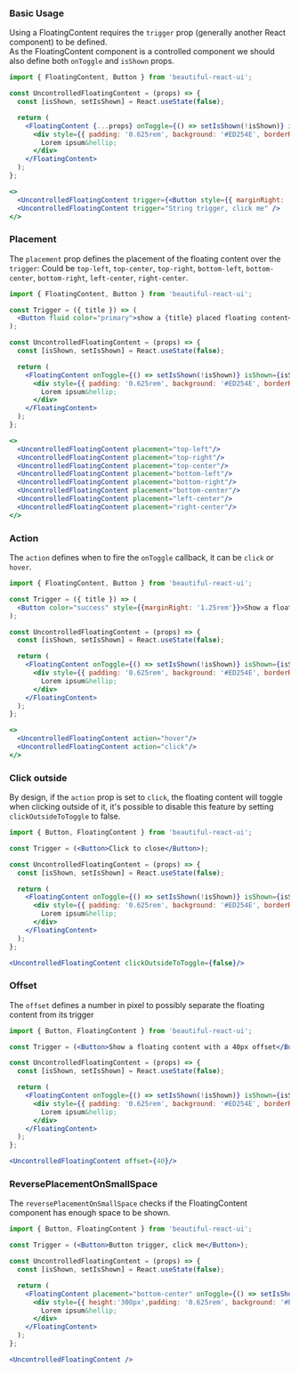 ### Basic Usage

Using a FloatingContent requires the `trigger` prop (generally another React component) to be defined.
<br/>
As the FloatingContent component is a controlled component we should also define both `onToggle`
and `isShown` props.

```jsx
import { FloatingContent, Button } from 'beautiful-react-ui';

const UncontrolledFloatingContent = (props) => {
  const [isShown, setIsShown] = React.useState(false); 

  return (
    <FloatingContent {...props} onToggle={() => setIsShown(!isShown)} isShown={isShown}>
      <div style={{ padding: '0.625rem', background: '#ED254E', borderRadius: '0.315rem' }}>
        Lorem ipsum&hellip;
      </div>
    </FloatingContent>
  );
};

<>
  <UncontrolledFloatingContent trigger={<Button style={{ marginRight: '1rem' }}>Button trigger, click me</Button>} />
  <UncontrolledFloatingContent trigger="String trigger, click me" />
</>
```

### Placement

The `placement` prop defines the placement of the floating content over the `trigger`:
Could be `top-left`, `top-center`, `top-right`, `bottom-left`, `bottom-center`, `bottom-right`, `left-center`, `right-center`.


```jsx
import { FloatingContent, Button } from 'beautiful-react-ui';

const Trigger = ({ title }) => (
  <Button fluid color="primary">show a {title} placed floating content</Button>
);

const UncontrolledFloatingContent = (props) => {
  const [isShown, setIsShown] = React.useState(false); 

  return (
    <FloatingContent onToggle={() => setIsShown(!isShown)} isShown={isShown} trigger={<Trigger title={props.placement} />} {...props} >
      <div style={{ padding: '0.625rem', background: '#ED254E', borderRadius: '0.315rem' }}>
        Lorem ipsum&hellip;
      </div>
    </FloatingContent>
  );
};

<>
  <UncontrolledFloatingContent placement="top-left"/>
  <UncontrolledFloatingContent placement="top-right"/>
  <UncontrolledFloatingContent placement="top-center"/>
  <UncontrolledFloatingContent placement="bottom-left"/>
  <UncontrolledFloatingContent placement="bottom-right"/>
  <UncontrolledFloatingContent placement="bottom-center"/>
  <UncontrolledFloatingContent placement="left-center"/>
  <UncontrolledFloatingContent placement="right-center"/>
</>
```

### Action

The `action` defines when to fire the `onToggle` callback, it can be `click` or `hover`.

```jsx
import { FloatingContent, Button } from 'beautiful-react-ui';

const Trigger = ({ title }) => (
  <Button color="success" style={{marginRight: '1.25rem'}}>Show a floating content on {title}</Button>
);

const UncontrolledFloatingContent = (props) => {
  const [isShown, setIsShown] = React.useState(false); 

  return (
    <FloatingContent onToggle={() => setIsShown(!isShown)} isShown={isShown} trigger={<Trigger title={props.action} />} {...props} >
      <div style={{ padding: '0.625rem', background: '#ED254E', borderRadius: '0.315rem' }}>
        Lorem ipsum&hellip;
      </div>
    </FloatingContent>
  );
};

<>
  <UncontrolledFloatingContent action="hover"/>
  <UncontrolledFloatingContent action="click"/>
</>
```

### Click outside

By design, if the `action` prop is set to `click`, the floating content will toggle when clicking 
outside of it, it's possible to disable this feature by setting `clickOutsideToToggle` to false.

```jsx 
import { Button, FloatingContent } from 'beautiful-react-ui';

const Trigger = (<Button>Click to close</Button>);

const UncontrolledFloatingContent = (props) => {
  const [isShown, setIsShown] = React.useState(false); 

  return (
    <FloatingContent onToggle={() => setIsShown(!isShown)} isShown={isShown} trigger={Trigger} {...props} >
      <div style={{ padding: '0.625rem', background: '#ED254E', borderRadius: '0.315rem' }}>
        Lorem ipsum&hellip;
      </div>
    </FloatingContent>
  );
};

<UncontrolledFloatingContent clickOutsideToToggle={false}/>
```


### Offset

The `offset` defines a number in pixel to possibly separate the floating content from its trigger

```jsx
import { Button, FloatingContent } from 'beautiful-react-ui';

const Trigger = (<Button>Show a floating content with a 40px offset</Button>);

const UncontrolledFloatingContent = (props) => {
  const [isShown, setIsShown] = React.useState(false); 

  return (
    <FloatingContent onToggle={() => setIsShown(!isShown)} isShown={isShown} trigger={Trigger} {...props} >
      <div style={{ padding: '0.625rem', background: '#ED254E', borderRadius: '0.315rem' }}>
        Lorem ipsum&hellip;
      </div>
    </FloatingContent>
  );
};

<UncontrolledFloatingContent offset={40}/>
```

### ReversePlacementOnSmallSpace

The `reversePlacementOnSmallSpace` checks if the FloatingContent component has enough space to be shown.

```jsx
import { Button, FloatingContent } from 'beautiful-react-ui';

const Trigger = (<Button>Button trigger, click me</Button>);

const UncontrolledFloatingContent = (props) => {
  const [isShown, setIsShown] = React.useState(false); 

  return (
    <FloatingContent placement="bottom-center" onToggle={() => setIsShown(!isShown)} isShown={isShown} trigger={Trigger} {...props} >
      <div style={{ height:'300px',padding: '0.625rem', background: '#ED254E', borderRadius: '0.315rem' }}>
        Lorem ipsum&hellip;
      </div>
    </FloatingContent>
  );
};

<UncontrolledFloatingContent />
```